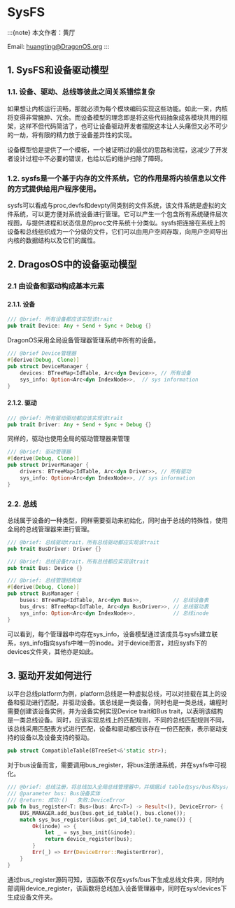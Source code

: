 # SysFS

:::{note}
本文作者：黄厅

Email: <huangting@DragonOS.org>
:::

## 1. SysFS和设备驱动模型

### 1.1. 设备、驱动、总线等彼此之间关系错综复杂

如果想让内核运行流畅，那就必须为每个模块编码实现这些功能。如此一来，内核将变得非常臃肿、冗余。而设备模型的理念即是将这些代码抽象成各模块共用的框架，这样不但代码简洁了，也可让设备驱动开发者摆脱这本让人头痛但又必不可少的一劫，将有限的精力放于设备差异性的实现。

设备模型恰是提供了一个模板，一个被证明过的最优的思路和流程，这减少了开发者设计过程中不必要的错误，也给以后的维护扫除了障碍。

### 1.2. sysfs是一个基于内存的文件系统，它的作用是将内核信息以文件的方式提供给用户程序使用。

​    sysfs可以看成与proc,devfs和devpty同类别的文件系统，该文件系统是虚拟的文件系统，可以更方便对系统设备进行管理。它可以产生一个包含所有系统硬件层次视图，与提供进程和状态信息的proc文件系统十分类似。sysfs把连接在系统上的设备和总线组织成为一个分级的文件，它们可以由用户空间存取，向用户空间导出内核的数据结构以及它们的属性。

## 2. DragosOS中的设备驱动模型

### 2.1 由设备和驱动构成基本元素

#### 2.1.1. 设备

```rust
/// @brief: 所有设备都应该实现该trait
pub trait Device: Any + Send + Sync + Debug {}
```

DragonOS采用全局设备管理器管理系统中所有的设备。

```rust
/// @brief Device管理器
#[derive(Debug, Clone)]
pub struct DeviceManager {
    devices: BTreeMap<IdTable, Arc<dyn Device>>, // 所有设备
    sys_info: Option<Arc<dyn IndexNode>>,  // sys information
}
```

#### 2.1.2. 驱动

```rust
/// @brief: 所有驱动驱动都应该实现该trait
pub trait Driver: Any + Send + Sync + Debug {}
```

同样的，驱动也使用全局的驱动管理器来管理

```rust
/// @brief: 驱动管理器
#[derive(Debug, Clone)]
pub struct DriverManager {
    drivers: BTreeMap<IdTable, Arc<dyn Driver>>, // 所有驱动
    sys_info: Option<Arc<dyn IndexNode>>, // sys information
}
```

### 2.2. 总线

总线属于设备的一种类型，同样需要驱动来初始化，同时由于总线的特殊性，使用全局的总线管理器来进行管理。

```rust
/// @brief: 总线驱动trait，所有总线驱动都应实现该trait
pub trait BusDriver: Driver {}

/// @brief: 总线设备trait，所有总线都应实现该trait
pub trait Bus: Device {}

/// @brief: 总线管理结构体
#[derive(Debug, Clone)]
pub struct BusManager {
    buses: BTreeMap<IdTable, Arc<dyn Bus>>,          // 总线设备表
    bus_drvs: BTreeMap<IdTable, Arc<dyn BusDriver>>, // 总线驱动表
    sys_info: Option<Arc<dyn IndexNode>>,            // 总线inode
}
```

可以看到，每个管理器中均存在sys_info，设备模型通过该成员与sysfs建立联系，sys_info指向sysfs中唯一的inode。对于device而言，对应sysfs下的devices文件夹，其他亦是如此。

## 3. 驱动开发如何进行

以平台总线platform为例，platform总线是一种虚拟总线，可以对挂载在其上的设备和驱动进行匹配，并驱动设备。该总线是一类设备，同时也是一类总线，编程时需要创建该设备实例，并为设备实例实现Device trait和Bus trait，以表明该结构是一类总线设备。同时，应该实现总线上的匹配规则，不同的总线匹配规则不同，该总线采用匹配表方式进行匹配，设备和驱动都应该存在一份匹配表，表示驱动支持的设备以及设备支持的驱动。

```rust
pub struct CompatibleTable(BTreeSet<&'static str>);
```

对于bus设备而言，需要调用bus_register，将bus注册进系统，并在sysfs中可视化。

```rust
/// @brief: 总线注册，将总线加入全局总线管理器中，并根据id table在sys/bus和sys/devices下生成文件夹
/// @parameter bus: Bus设备实体
/// @return: 成功:()   失败:DeviceError
pub fn bus_register<T: Bus>(bus: Arc<T>) -> Result<(), DeviceError> {
    BUS_MANAGER.add_bus(bus.get_id_table(), bus.clone());
    match sys_bus_register(&bus.get_id_table().to_name()) {
        Ok(inode) => {
            let _ = sys_bus_init(&inode);
            return device_register(bus);
        }
        Err(_) => Err(DeviceError::RegisterError),
    }
}
```

通过bus_register源码可知，该函数不仅在sysfs/bus下生成总线文件夹，同时内部调用device_register，该函数将总线加入设备管理器中，同时在sys/devices下生成设备文件夹。
